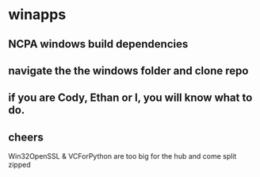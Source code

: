 # winapps
NCPA windows build dependencies 
-------------------------------
navigate the the windows folder and clone repo
-
if you are Cody, Ethan or I, you will know what to do.
-
cheers
-
Win32OpenSSL & VCForPython are too big for the hub and come split zipped
